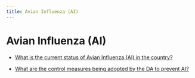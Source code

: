 ```yaml
---
title: Avian Influenza (AI)
---
```


# Avian Influenza (AI)


 - [What is the current status of Avian Influenza (AI) in the country?](/key-issues-in-agriculture/avian-influenza-ai/what-is-the-current-status-of-avian-influenza-ai-in-the-country)
    
 - [What are the control measures being adopted by the DA to prevent AI?](/key-issues-in-agriculture/avian-influenza-ai/what-are-the-control-measures-being-adopted-by-the-da-to-prevent-ai)
    
